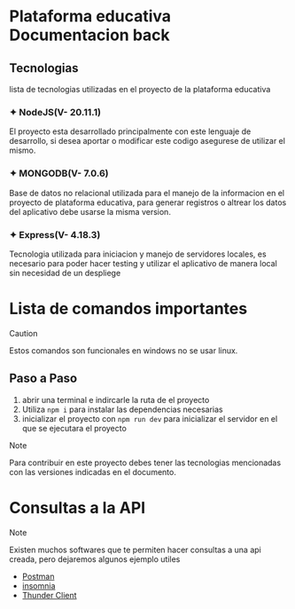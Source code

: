 # Plataforma educativa Documentacion back

## Tecnologias
lista de tecnologias utilizadas en el proyecto de la plataforma educativa

### ✦ NodeJS(V- 20.11.1)
El proyecto esta desarrollado principalmente con este lenguaje de desarrollo, si desea aportar o modificar este codigo asegurese de utilizar el mismo.

### ✦ MONGODB(V- 7.0.6)
Base de datos no relacional utilizada para el manejo de la informacion en el proyecto de plataforma educativa, para generar registros o altrear los datos del aplicativo debe usarse la misma version.

### ✦ Express(V- 4.18.3)
Tecnologia utilizada para iniciacion y manejo de servidores locales, es necesario para poder hacer testing y utilizar el aplicativo de manera local sin necesidad de un despliege

# Lista de comandos importantes
> [!CAUTION]
> Estos comandos son funcionales en windows no se usar linux.

## Paso a Paso

1. abrir una terminal e indircarle la ruta de el proyecto
2. Utiliza `npm i` para instalar las dependencias necesarias
3. inicializar el proyecto con `npm run dev` para inicializar el servidor en el que se ejecutara el proyecto

> [!NOTE]
> Para contribuir en este proyecto debes tener las tecnologias mencionadas con las versiones indicadas en el documento.


# Consultas a la API

> [!NOTE]
> Existen muchos softwares que te permiten hacer consultas  a una api creada, pero dejaremos algunos ejemplo utiles

- [Postman](https://www.postman.com)
- [insomnia](https://insomnia.rest)
- [Thunder Client](https://www.thunderclient.com)



